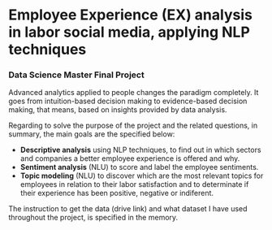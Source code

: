 # **Employee Experience (EX) analysis in labor social media, applying NLP techniques**
### Data Science Master Final Project

Advanced analytics applied to people changes the paradigm completely. It goes from intuition-based decision making to evidence-based decision making, that means, based on insights provided by data analysis. 

Regarding to solve the purpose of the project and the related questions, in summary, the main goals are the specified below:
- **Descriptive analysis** using NLP techniques, to find out in which sectors and companies a better employee experience is offered and why. 
- **Sentiment analysis** (NLU) to score and label the employee sentiments.
- **Topic modeling** (NLU) to discover which are the most relevant topics for employees in relation to their labor satisfaction and to determinate if their experience has been positive, negative or indiferent. 

The instruction to get the data (drive link) and what dataset I have used throughout the project, is specified in the memory.
